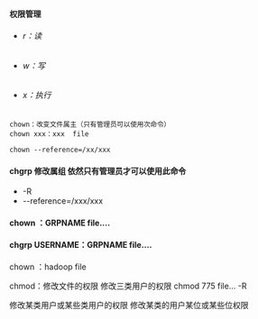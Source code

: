 #### 权限管理
  * ###### r：读
  * ###### w：写
  * ###### x：执行

```shell
chown：改变文件属主（只有管理员可以使用次命令）
chown xxx：xxx  file 

chown --reference=/xx/xxx
```

#### chgrp     修改属组        依然只有管理员才可以使用此命令
* -R
* --reference=/xxx/xxx      

#### chown ：GRPNAME  file....

#### chgrp USERNAME：GRPNAME file....

chown ：hadoop  file            

chmod：修改文件的权限
修改三类用户的权限
    chmod 775 file...
            -R
            
修改某类用户或某些类用户的权限
修改某类的用户某位或某些位权限
